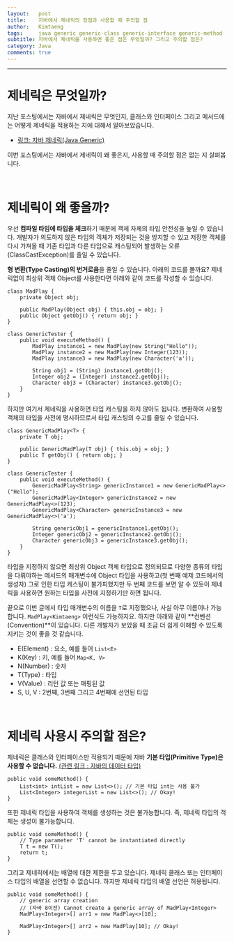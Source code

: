 ```yaml
---
layout:   post
title:    자바에서 제네릭의 장점과 사용할 때 주의할 점 
author:   Kimtaeng
tags: 	  java generic generic-class generic-interface generic-method
subtitle: 자바에서 제네릭을 사용하면 좋은 점은 무엇일까? 그리고 주의할 점은?  
category: Java
comments: true
---
```


<hr/>

# 제네릭은 무엇일까?

지난 포스팅에서는 자바에서 제네릭은 무엇인지, 클래스와 인터페이스 그리고 메서드에는 어떻게 제네릭을 적용하는 지에 대해서 알아보았습니다.
- <a href="/post/java-generic" target="_blank">링크: 자바 제네릭(Java Generic)</a>

이번 포스팅에서는 자바에서 제네릭이 왜 좋은지, 사용할 때 주의할 점은 없는 지 살펴봅니다.

<br/>

# 제네릭이 왜 좋을까?

우선 **컴파일 타임에 타입을 체크**하기 때문에 객체 자체의 타입 안전성을 높일 수 있습니다.
개발자가 의도하지 않은 타입의 객체가 저장되는 것을 방지할 수 있고 저장한 객체를 다시 가져올 때 기존 타입과
다른 타입으로 캐스팅되어 발생하는 오류(ClassCastException)를 줄일 수 있습니다.

**형 변환(Type Casting)의 번거로움**을 줄일 수 있습니다. 아래의 코드를 볼까요?
제네릭없이 최상위 객체 Object를 사용한다면 아래와 같이 코드를 작성할 수 있습니다.

<pre class="line-numbers"><code class="language-java" data-start="1">class MadPlay {
    private Object obj;

    public MadPlay(Object obj) { this.obj = obj; }
    public Object getObj() { return obj; }
}

class GenericTester {
    public void executeMethod() {
        MadPlay instance1 = new MadPlay(new String("Hello"));
        MadPlay instance2 = new MadPlay(new Integer(123));
        MadPlay instance3 = new MadPlay(new Character('a'));

        String obj1 = (String) instance1.getObj();
        Integer obj2 = (Integer) instance2.getObj();
        Character obj3 = (Character) instance3.getObj();
    }
}
</code></pre>

하지만 여기서 제네릭을 사용하면 타입 캐스팅을 하지 않아도 됩니다. 변환하여 사용할 객체의 타입을 사전에 명시하므로서
타입 캐스팅의 수고를 줄일 수 있습니다. 

<pre class="line-numbers"><code class="language-java" data-start="1">class GenericMadPlay&lt;T> {
    private T obj;

    public GenericMadPlay(T obj) { this.obj = obj; }
    public T getObj() { return obj; }
}

class GenericTester {
    public void executeMethod() {
        GenericMadPlay&lt;String> genericInstance1 = new GenericMadPlay&lt;>("Hello");
        GenericMadPlay&lt;Integer> genericInstance2 = new GenericMadPlay&lt;>(123);
        GenericMadPlay&lt;Character> genericInstance3 = new GenericMadPlay&lt;>('a');

        String genericObj1 = genericInstance1.getObj();
        Integer genericObj2 = genericInstance2.getObj();
        Character genericObj3 = genericInstance3.getObj();
    }
}
</code></pre>

타입을 지정하지 않으면 최상위 Object 객체 타입으로 정의되므로 다양한 종류의 타입을 다뤄야하는 메서드의 매개변수에
Object 타입을 사용하고(첫 번째 예제 코드에서의 생성자) 그로 인한 타입 캐스팅이 불가피했지만
두 번째 코드를 보면 알 수 있듯이 제네릭을 사용하면 원하는 타입을 사전에 지정하기만 하면 됩니다.

끝으로 이번 글에서 타입 매개변수의 이름을 ```T```로 지정했으나, 사실 아무 이름이나 가능합니다.
```MadPlay<Kimtaeng>``` 이런식도 가능하지요. 하지만 아래와 같이 **컨벤션(Convention)**이 있습니다. 다른 개발자가 보았을 때
조금 더 쉽게 이해할 수 있도록 지키는 것이 좋을 것 같습니다.

- E(Element) : 요소, 예를 들어 ```List<E>```
- K(Key) : 키, 예를 들어 ```Map<K, V>```
- N(Number) : 숫자
- T(Type) : 타입 
- V(Value) : 리턴 값 또는 매핑된 값
- S, U, V : 2번째, 3번째 그리고 4번째에 선언된 타입

<br/>

# 제네릭 사용시 주의할 점은?

제네릭은 클래스와 인터페이스만 적용되기 때문에 자바 **기본 타입(Primitive Type)은 사용할 수 없습니다.**
<a href="/post/java-data-type" target="_blank">(관련 링크 : 자바의 데이터 타입)</a> 


<pre class="line-numbers"><code class="language-java" data-start="1">public void someMethod() {
    List&lt;int> intList = new List&lt;>(); // 기본 타입 int는 사용 불가
    List&lt;Integer> integerList = new List&lt;>(); // Okay!
}
</code></pre>

또한 제네릭 타입을 사용하여 객체를 생성하는 것은 불가능합니다. 즉, 제네릭 타입의 객체는 생성이 불가능합니다.

<pre class="line-numbers"><code class="language-java" data-start="1">public void someMethod() {
    // Type parameter 'T' cannot be instantiated directly
    T t = new T();
    return t;
}
</code></pre>

그리고 제네릭에서는 배열에 대한 제한을 두고 있습니다. 제네릭 클래스 또는 인터페이스 타입의 배열을 선언할 수 없습니다.
하지만 제네릭 타입의 배열 선언은 허용됩니다.

<pre class="line-numbers"><code class="language-java" data-start="1">public void someMethod() {
    // generic array creation
    // (자바 8이전) Cannot create a generic array of MadPlay&lt;Integer&gt;
    MadPlay&lt;Integer&gt;[] arr1 = new MadPlay&lt;&gt;[10];
    
    MadPlay&lt;Integer&gt;[] arr2 = new MadPlay[10]; // Okay!
}
</code></pre>